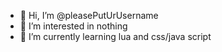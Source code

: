 - 👋 Hi, I’m @pleasePutUrUsername
- 👀 I’m interested in nothing
- 🌱 I’m currently learning lua and css/java script
